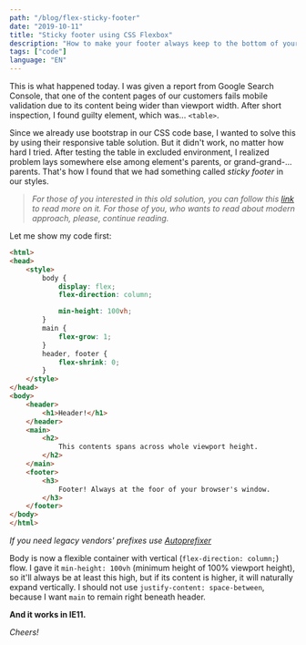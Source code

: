 ```yaml
---
path: "/blog/flex-sticky-footer"
date: "2019-10-11"
title: "Sticky footer using CSS Flexbox"
description: "How to make your footer always keep to the bottom of your page, even when the rest of the content is shorter than view port?"
tags: ["code"]
language: "EN"
---
```


This is what happened today. I was given a report from Google Search Console, that one of the content pages of our customers fails mobile validation due to its content being wider than viewport width. After short inspection, I found guilty element, which was... `<table>`. 

Since we already use bootstrap in our CSS code base, I wanted to solve this by using their responsive table solution. But it didn't work, no matter how hard I tried. After testing the table in excluded environment, I realized problem lays somewhere else among element's parents, or grand-grand-... parents. That's how I found that we had something called *sticky footer* in our styles.

> *For those of you interested in this old solution, you can follow this [link](<https://pixelsvsbytes.com/2011/09/sticky-css-footers-the-flexible-way/>) to read more on it. For those of you, who wants to read about modern approach, please, continue reading.*

Let me show my code first:

```html
<html>
<head>
    <style>
        body {
            display: flex;
            flex-direction: column;

            min-height: 100vh;
        }
        main {
            flex-grow: 1;
        }
        header, footer {
            flex-shrink: 0;
        }
    </style>
</head>
<body>
    <header>
        <h1>Header!</h1>
    </header>
    <main>
        <h2>
            This contents spans across whole viewport height.
        </h2>
    </main>
    <footer>
        <h3>
            Footer! Always at the foor of your browser's window.
        </h3>
    </footer>
</body>
</html>
```

*If you need legacy vendors' prefixes use [Autoprefixer](https://autoprefixer.github.io)*

Body is now a flexible container with vertical (`flex-direction: column;`) flow. I gave it `min-height: 100vh` (minimum height of 100% viewport height), so it'll always be at least this high, but if its content is higher, it will naturally expand vertically. I should not use `justify-content: space-between`, because I want `main` to remain right beneath header.

**And it works in IE11.**

*Cheers!*